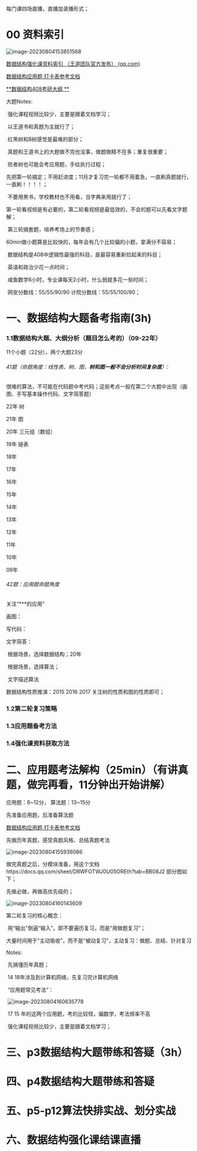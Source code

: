 每门课四场直播，直播加录播形式；



# 00 资料索引

![image-20230804153851568](https://cdn.jsdelivr.net/gh/lsyhahaha/Mytypora/img/202308041538755.png)

[数据结构强化课资料索引 （王道团队官方发布） (qq.com)](https://docs.qq.com/mind/DRU9BS3ZzTU13T0pH)

[数据结构应用题,打卡表参考文档](https://docs.qq.com/doc/DRW9qYWpsSUVPeXNN)

[**数据结构408考研大纲 **](https://docs.qq.com/doc/DRXZhSmplUFRqY05q)



大题Notes:

​		强化课程视频比较少，主要是跟着文档学习；

​		以王道书和真题为主就行了；

​		红黑树和B树感觉是最难的部分；

​		真题和王道书上的大题做不完也没事，做题做精不在多；重复很重要；

​		败者树也可能会考应用题，手绘执行过程；

​		先把第一轮搞定；不用赶进度；11月才复习完一轮都不用着急，一直刷真题就行，一直刷！！！！；

​		不要用黑书，学校教材也不用看，当字典来用就行了；

​		第一轮看视频是有必要的，第二轮看视频是最低效的，不会的题可以先看文字题解；

​		第三轮搞套题，培养考场上的节奏感；

​		60min做小题算是比较快的，每年会有几个比较偏的小题，拿满分不容易；

​		数据结构是408中逻辑性最强的科目，是最容易重新捡起来的科目；

​		英语和政治少花一点时间；

​		咸鱼数学6小时，专业课每天2小时，什么弱就多花一些时间；

​		网安分数线：55/55/90/90  计院分数线：55/55/100/90；





# 一、数据结构大题备考指南(3h)

### 1.1数据结构大题、大纲分析（题目怎么考的）（09-22年）

11个小题（22分），两个大题23分

###### 41题（命题角度：线性表、树、图，**树和图一般不会分析时间复杂度**）：

很难的算法，不可能在代码题中考代码；这些考点一般在第二个大题中出现（画图、手写基本操作代码、文字简答题）

22年 树

21年 图

20年 三元组（数组）

19年 链表

18年 

17年

16年

15年

14年

13年

12年

11年

10年

09年

###### 42题：应用题命题角度

关注“***的应用”



画图：

写代码：

文字简答：

​			根据场景，选择数据结构；20年

​			根据场景，选择算法；

​			文字描述算法

数据结构性质推演：2015 2016 2017  关注树的性质和图的性质即可；



### 1.2第二轮复习策略

### 1.3应用题备考方法

### 1.4强化课资料获取方法





# 二、应用题考法解构（25min）（有讲真题，做完再看，11分钟出开始讲解）

应用题：8~12分， 算法题：13~15分

先准备应用题，后准备算法题

[数据结构应用题,打卡表参考文档](https://docs.qq.com/doc/DRW9qYWpsSUVPeXNN)



先做历年真题，感受真题风格、总结真题考法

![image-20230804155936066](https://cdn.jsdelivr.net/gh/lsyhahaha/Mytypora/img/202308041559226.png)

做完真题之后，分模块准备，用这个文档https://docs.qq.com/sheet/DRWFOTWJ0U05OREth?tab=BB08J2 部分图如下；

先做必做，再做高优先级的；

![image-20230804160143609](https://cdn.jsdelivr.net/gh/lsyhahaha/Mytypora/img/202308041601719.png)



第二轮复习的核心概念：

​			用“输出”倒逼“输入”。即不要遍历复习，而是“用做题复习”；

​			大量时间用于“主动吸收”，而不是“被动复习”，主动复习：做题、总结、针对复习



Notes:

​		先搞懂历年真题；

​		14 18年涉及到计算机网络，先复习完计算机网络

​		“应用题常见考法”：

​		![image-20230804160635778](https://cdn.jsdelivr.net/gh/lsyhahaha/Mytypora/img/202308041606055.png)

​		17 15 年的这两个应用题，考的比较怪，偏数学，考法频率不高

​		强化课程视频比较少，主要是跟着文档学习；







# 三、p3数据结构大题带练和答疑（3h）









# 四、p4数据结构大题带练和答疑









# 五、p5-p12算法快排实战、划分实战









# 六、数据结构强化课结课直播
